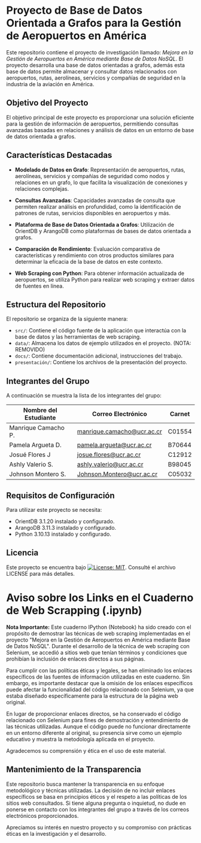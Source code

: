 # Proyecto de Base de Datos Orientada a Grafos para la Gestión de Aeropuertos en América

Este repositorio contiene el proyecto de investigación llamado: *Mejora en la Gestión de Aeropuertos en América mediante Base de Datos NoSQL*. El proyecto desarrolla una base de datos orientadas a grafos, además esta base de datos permite almacenar y consultar datos relacionados con aeropuertos, rutas, aerolíneas, servicios y compañías de seguridad en la industria de la aviación en América.

## Objetivo del Proyecto

El objetivo principal de este proyecto es proporcionar una solución eficiente para la gestión de información de aeropuertos, permitiendo consultas avanzadas basadas en relaciones y análisis de datos en un entorno de base de datos orientada a grafos.

## Características Destacadas

-   **Modelado de Datos en Grafo**: Representación de aeropuertos, rutas, aerolíneas, servicios y compañías de seguridad como nodos y relaciones en un grafo, lo que facilita la visualización de conexiones y relaciones complejas.

-   **Consultas Avanzadas**: Capacidades avanzadas de consulta que permiten realizar análisis en profundidad, como la identificación de patrones de rutas, servicios disponibles en aeropuertos y más.

-   **Plataforma de Base de Datos Orientada a Grafos**: Utilización de OrientDB y ArangoDB como plataformas de bases de datos orientada a grafos.

-   **Comparación de Rendimiento**: Evaluación comparativa de características y rendimiento con otros productos similares para determinar la eficacia de la base de datos en este contexto.

-   **Web Scraping con Python**: Para obtener información actualizada de aeropuertos, se utiliza Python para realizar web scraping y extraer datos de fuentes en línea.

## Estructura del Repositorio

El repositorio se organiza de la siguiente manera:

-   `src/`: Contiene el código fuente de la aplicación que interactúa con la base de datos y las herramientas de web scraping.
-   `data/`: Almacena los datos de ejemplo utilizados en el proyecto. (NOTA: REMOVIDO)
-   `docs/`: Contiene documentación adicional, instrucciones del trabajo.
-   `presentación/`: Contiene los archivos de la presentación del proyecto.

## Integrantes del Grupo

A continuación se muestra la lista de los integrantes del grupo:

| Nombre del Estudiante  | Correo Electrónico         | Carnet |
|------------------------|----------------------------|--------|
| Manrique Camacho P.    | manrique.camacho@ucr.ac.cr | C01554 |
| Pamela Argueta D.      | pamela.argueta@ucr.ac.cr   | B70644 |
| Josué Flores J         | josue.flores@ucr.ac.cr     | C12912 | 
| Ashly Valerio S.       | ashly.valerio@ucr.ac.cr    | B98045 |
| Johnson Montero S.     | Johnson.Montero@ucr.ac.cr  | C05032 |

## Requisitos de Configuración

Para utilizar este proyecto se necesita:

-   OrientDB 3.1.20 instalado y configurado.
-   ArangoDB 3.11.3 instalado y configurado.
-   Python 3.10.13 instalado y configurado.

## Licencia

Este proyecto se encuentra bajo [![License: MIT](https://img.shields.io/badge/License-MIT-yellow.svg)](https://opensource.org/licenses/MIT). Consulté el archivo LICENSE para más detalles.

# Aviso sobre los Links en el Cuaderno de Web Scrapping (.ipynb)

**Nota Importante:**
Este cuaderno IPython (Notebook) ha sido creado con el propósito de demostrar las técnicas de web scraping implementadas en el proyecto "Mejora en la Gestión de Aeropuertos en América mediante Base de Datos NoSQL". Durante el desarrollo de la técnica de web scraping con Selenium, se accedió a sitios web que tenían términos y condiciones que prohibían la inclusión de enlaces directos a sus páginas.

Para cumplir con las políticas éticas y legales, se han eliminado los enlaces específicos de las fuentes de información utilizadas en este cuaderno. Sin embargo, es importante destacar que la omisión de los enlaces específicos puede afectar la funcionalidad del código relacionado con Selenium, ya que estaba diseñado específicamente para la estructura de la página web original.

En lugar de proporcionar enlaces directos, se ha conservado el código relacionado con Selenium para fines de demostración y entendimiento de las técnicas utilizadas. Aunque el código puede no funcionar directamente en un entorno diferente al original, su presencia sirve como un ejemplo educativo y muestra la metodología aplicada en el proyecto.

Agradecemos su comprensión y ética en el uso de este material.

## Mantenimiento de la Transparencia

Este repositorio busca mantener la transparencia en su enfoque metodológico y técnicas utilizadas. La decisión de no incluir enlaces específicos se basa en principios éticos y el respeto a las políticas de los sitios web consultados. Si tiene alguna pregunta o inquietud, no dude en ponerse en contacto con los integrantes del grupo a través de los correos electrónicos proporcionados.

Apreciamos su interés en nuestro proyecto y su compromiso con prácticas éticas en la investigación y el desarrollo.
